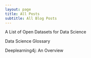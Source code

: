 ```yaml
---
layout: page
title: All Posts
subtitle: All Blog Posts
---
```


A List of Open Datasets for Data Science

Data Science Glossary

Deeplearning4j: An Overview
